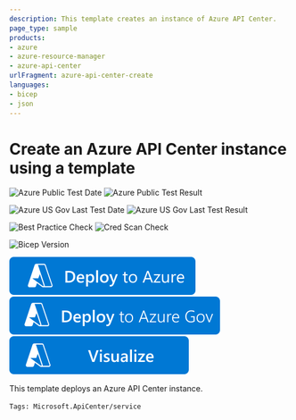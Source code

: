 ```yaml
---
description: This template creates an instance of Azure API Center.
page_type: sample
products:
- azure
- azure-resource-manager
- azure-api-center
urlFragment: azure-api-center-create
languages:
- bicep
- json
---
```

# Create an Azure API Center instance using a template

![Azure Public Test Date](https://azurequickstartsservice.blob.core.windows.net/badges/quickstarts/microsoft.apicenter/azure-api-center-create/PublicLastTestDate.svg)
![Azure Public Test Result](https://azurequickstartsservice.blob.core.windows.net/badges/quickstarts/microsoft.apicenter/azure-api-center-create/PublicDeployment.svg)

![Azure US Gov Last Test Date](https://azurequickstartsservice.blob.core.windows.net/badges/quickstarts/microsoft.apicenter/azure-api-center-create/FairfaxLastTestDate.svg)
![Azure US Gov Last Test Result](https://azurequickstartsservice.blob.core.windows.net/badges/quickstarts/microsoft.apicenter/azure-api-center-create/FairfaxDeployment.svg)

![Best Practice Check](https://azurequickstartsservice.blob.core.windows.net/badges/quickstarts/microsoft.apicenter/azure-api-center-create/BestPracticeResult.svg)
![Cred Scan Check](https://azurequickstartsservice.blob.core.windows.net/badges/quickstarts/microsoft.apicenter/azure-api-center-create/CredScanResult.svg)

![Bicep Version](https://azurequickstartsservice.blob.core.windows.net/badges/quickstarts/microsoft.apicenter/azure-api-center-create/BicepVersion.svg)

[![Deploy To Azure](https://raw.githubusercontent.com/Azure/azure-quickstart-templates/master/1-CONTRIBUTION-GUIDE/images/deploytoazure.svg?sanitize=true)](https://portal.azure.com/#create/Microsoft.Template/uri/https%3A%2F%2Fraw.githubusercontent.com%2FAzure%2Fazure-quickstart-templates%2Fmaster%2Fquickstarts%2Fmicrosoft.apicenter%2Fazure-api-center-create%2Fazuredeploy.json)
[![Deploy To Azure US Gov](https://raw.githubusercontent.com/Azure/azure-quickstart-templates/master/1-CONTRIBUTION-GUIDE/images/deploytoazuregov.svg?sanitize=true)](https://portal.azure.us/#create/Microsoft.Template/uri/https%3A%2F%2Fraw.githubusercontent.com%2FAzure%2Fazure-quickstart-templates%2Fmaster%2Fquickstarts%2Fmicrosoft.apicenter%2Fazure-api-center-create%2Fazuredeploy.json)
[![Visualize](https://raw.githubusercontent.com/Azure/azure-quickstart-templates/master/1-CONTRIBUTION-GUIDE/images/visualizebutton.svg?sanitize=true)](http://armviz.io/#/?load=https%3A%2F%2Fraw.githubusercontent.com%2FAzure%2Fazure-quickstart-templates%2Fmaster%2Fquickstarts%2Fmicrosoft.apicenter%2Fazure-api-center-create%2Fazuredeploy.json)

This template deploys an Azure API Center instance. 

`Tags: Microsoft.ApiCenter/service`
